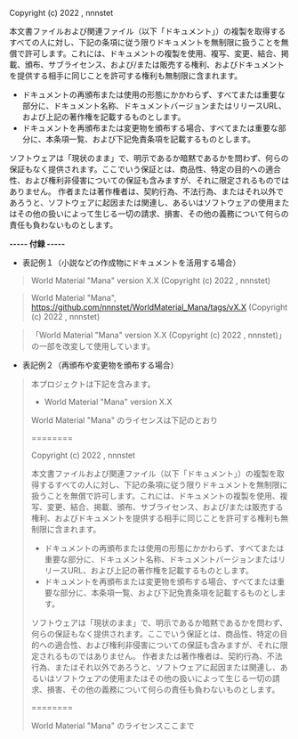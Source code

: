 Copyright (c) 2022 , nnnstet

本文書ファイルおよび関連ファイル（以下「ドキュメント」）の複製を取得するすべての人に対し、下記の条項に従う限りドキュメントを無制限に扱うことを無償で許可します。これには、ドキュメントの複製を使用、複写、変更、結合、掲載、頒布、サブライセンス、および/または販売する権利、およびドキュメントを提供する相手に同じことを許可する権利も無制限に含まれます。

- ドキュメントの再頒布または使用の形態にかかわらず、すべてまたは重要な部分に、ドキュメント名称、ドキュメントバージョンまたはリリースURL、および上記の著作権を記載するものとします。
- ドキュメントを再頒布または変更物を頒布する場合、すべてまたは重要な部分に、本条項一覧、および下記免責条項を記載するものとします。

ソフトウェアは「現状のまま」で、明示であるか暗黙であるかを問わず、何らの保証もなく提供されます。ここでいう保証とは、商品性、特定の目的への適合性、および権利非侵害についての保証も含みますが、それに限定されるものではありません。 作者または著作権者は、契約行為、不法行為、またはそれ以外であろうと、ソフトウェアに起因または関連し、あるいはソフトウェアの使用またはその他の扱いによって生じる一切の請求、損害、その他の義務について何らの責任も負わないものとします。


**----- 付録 -----**

- 表記例１（小説などの作成物にドキュメントを活用する場合）

> World Material "Mana" version X.X (Copyright (c) 2022 , nnnstet)

> World Material "Mana", https://github.com/nnnstet/WorldMaterial_Mana/tags/vX.X (Copyright (c) 2022 , nnnstet)

> 「World Material "Mana" version X.X (Copyright (c) 2022 , nnnstet)」の一部を改変して使用しています。

- 表記例２（再頒布や変更物を頒布する場合）

> 本プロジェクトは下記を含みます。
> - World Material "Mana" version X.X
> 
> World Material "Mana" のライセンスは下記のとおり
> 
> ========
> 
> Copyright (c) 2022 , nnnstet
> 
> 本文書ファイルおよび関連ファイル（以下「ドキュメント」）の複製を取得するすべての人に対し、下記の条項に従う限りドキュメントを無制限に扱うことを無償で許可します。これには、ドキュメントの複製を使用、複写、変更、結合、掲載、頒布、サブライセンス、および/または販売する権利、およびドキュメントを提供する相手に同じことを許可する権利も無制限に含まれます。
> 
> - ドキュメントの再頒布または使用の形態にかかわらず、すべてまたは重要な部分に、ドキュメント名称、ドキュメントバージョンまたはリリースURL、および上記の著作権を記載するものとします。
> - ドキュメントを再頒布または変更物を頒布する場合、すべてまたは重要な部分に、本条項一覧、および下記免責条項を記載するものとします。
> 
> ソフトウェアは「現状のまま」で、明示であるか暗黙であるかを問わず、何らの保証もなく提供されます。ここでいう保証とは、商品性、特定の目的への適合性、および権利非侵害についての保証も含みますが、それに限定されるものではありません。 作者または著作権者は、契約行為、不法行為、またはそれ以外であろうと、ソフトウェアに起因または関連し、あるいはソフトウェアの使用またはその他の扱いによって生じる一切の請求、損害、その他の義務について何らの責任も負わないものとします。
> 
> ========
> 
> World Material "Mana" のライセンスここまで
